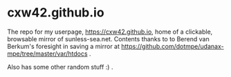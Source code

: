 # cxw42.github.io
The repo for my userpage, https://cxw42.github.io, home of a clickable, browsable mirror of sunless-sea.net.
Contents thanks to to Berend van Berkum's foresight in  saving a mirror at https://github.com/dotmpe/udanax-mpe/tree/master/var/htdocs .

Also has some other random stuff :) .

